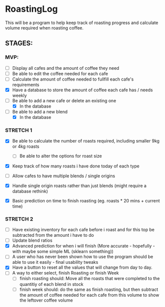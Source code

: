 # RoastingLog

This will be a program to help keep track of roasting progress and calculate volume required when roasting coffee.

## STAGES:
### MVP:
- [ ] Display all cafes and the amount of coffee they need
- [ ] Be able to edit the coffee needed for each cafe
- [ ] Calculate the amount of coffee needed to fullfill each cafe's requirements
- [x] Have a database to store the amount of coffee each cafe has / needs weekly
- [ ] Be able to add a new cafe or delete an existing one
  - [x] In the database
- [ ] Be able to add a new blend
  - [x] In the database 

### STRETCH 1
- [x] Be able to calculate the number of roasts required, including smaller 9kg or 4kg roasts
  - [ ] Be able to alter the options for roast size
- [x] Keep track of how many roasts i have done today of each type
- [ ]  Allow cafes to have multiple blends / single origins
- [x]  Handle single origin roasts rather than just blends (might require a database rethink)
- [x]  Basic prediction on time to finish roasting (eg. roasts * 20 mins + current time)


### STRETCH 2
- [ ] Have existing inventory for each cafe before i roast and for this top be subtracted from the amount i have to do
- [ ] Update blend ratios
- [x] Advanced prediction for when i will finish (More accurate - hopefully - with maybe some simple ML (sklearn something))
- [ ] A user who has never been shown how to use the program should be able to use it easily - final usability tweaks
- [x] Have a button to reset all the values that will change from day to day.
- [ ] A way to either select, finish Roasting or finish Week
  - [ ] finish roasting should: Move all the roasts that were completed to the quantitiy of each blend in stock
  - [ ] finish week should: do the same as finish roasting, but then subtract the amount of coffee needed for each cafe from this volume to show the leftover coffee volume
